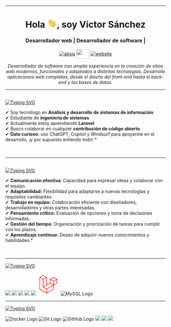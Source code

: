 <hr>
<h1 align="center">Hola <img src="https://raw.githubusercontent.com/ABSphreak/ABSphreak/master/gifs/Hi.gif" width="30px">, soy Víctor Sánchez</h1>
<h3 align="center">Desarrollador web | Desarrollador de software |</h3>
<p align="center">
<a href="https://www.linkedin.com/in/-hugosanchez2022/" target="blank"><img align="center" src="https://cdn.jsdelivr.net/npm/simple-icons@3.0.1/icons/linkedin.svg" alt="aksia" height="30" width="40" /></a>
<a href = "mailto:victordev1986@gmail.com"><img align="center" src="https://simpleicons.org/icons/gmail.svg" height="30" width="40" /></a>
<a href="https://victorsanchez.vercel.app/" target="blank"><img align="center" src="https://cdn.jsdelivr.net/npm/simple-icons@3.0.1/icons/googlechrome.svg" alt="website" height="30" width="40" /></a>
</p>

<p align="center">
<em>Desarrollador de software con amplia experiencia en la creación de sitios web modernos, funcionales y adaptados a distintas tecnologías. Desarrollo aplicaciones web completas, desde el diseño del front-end hasta el back-end y las bases de datos.</em>
  <br>  
</p>
<hr/>
<br>
<a href="https://git.io/typing-svg"><img src="https://readme-typing-svg.herokuapp.com?font=Fira+Code&weight=900&size=30&pause=1000&color=38C2FF&width=435&lines=Algo+de+mí" alt="Typing SVG" /></a>
<br>

✔ Soy tecnólogo en <b>Análisis y desarrollo de sistemas de información</b><br>
✔ Estudiante de <b>ingeniería de sistemas</b><br>
✔ Actualmente estoy aprendiendo <b>Laravel</b><br>
✔ Busco colaborar en cualquier <b>contribución de código abierto</b><br>
✔ <b>Dato curioso:</b> uso ChatGPT, Copilot y Windsurf para apoyarme en el desarrollo, ¡y por supuesto entiendo todo!
*<br><br><br>

<hr>
<br>
<a href="https://git.io/typing-svg"><img src="https://readme-typing-svg.herokuapp.com?font=Fira+Code&weight=900&size=30&pause=1000&color=38C2FF&width=435&lines=Habilidades+blandas" alt="Typing SVG" /></a>
<br>

✔ <b>Comunicación efectiva</b>: Capacidad para expresar ideas y colaborar con el equipo.<br>
✔ <b>Adaptabilidad:</b> Flexibilidad para adaptarse a nuevas tecnologías y requisitos cambiantes.<br>
✔ <b>Trabajo en equipo:</b> Colaboración eficiente con diseñadores, desarrolladores y otras partes interesadas.<br>
✔ <b>Pensamiento crítico:</b> Evaluación de opciones y toma de decisiones informadas.<br>
✔ <b>Gestión del tiempo:</b> Organización y priorización de tareas para cumplir con los plazos.<br>
✔ <b>Aprendizaje continuo:</b> Deseo de adquirir nuevos conocimientos y habilidades.*<br><br><br>

<hr>
<a href="https://git.io/typing-svg"><img src="https://readme-typing-svg.herokuapp.com?font=Fira+Code&weight=900&size=30&pause=1000&color=38C2FF&width=435&lines=Tecnologías" alt="Typing SVG" /></a>
<br>
<p align="left">
  
  <img height="80" src="https://github.com/user-attachments/assets/8b885b65-16fa-4ab9-b392-4339b423fe6a">
  <img height="80" src="https://github.com/user-attachments/assets/fc865f79-b487-49ea-9198-774867a3f794">
  <img height="80" src="https://github.com/user-attachments/assets/6e40a3f3-0e7a-42d6-b389-f5603b0b863c"> 
  <img height="80" src="https://github.com/user-attachments/assets/bcee37b4-e063-4e98-b27c-87ba4801caf3">
  <img height="80" src="https://github.com/user-attachments/assets/5cc815f1-42ef-4fac-9e4a-2b6023807b8c">
  <img height="70" src="https://github.com/laravel/art/blob/master/laravel-logo.svg" alt="Laravel Logo">
  <img height="70" src="https://cdn.jsdelivr.net/gh/devicons/devicon/icons/mysql/mysql-original.svg" alt="MySQL Logo">

<hr>
<a href="https://git.io/typing-svg"><img src="https://readme-typing-svg.herokuapp.com?font=Fira+Code&weight=900&size=30&pause=1000&color=38C2FF&width=435&lines=Otras+herramientas" alt="Typing SVG" /></a>
<br>
<p align="left">
  <img height="70" src="https://cdn.jsdelivr.net/gh/devicons/devicon/icons/docker/docker-original.svg" alt="Docker Logo">
  <img height="70" src="https://cdn.jsdelivr.net/gh/devicons/devicon/icons/git/git-original.svg" alt="Git Logo">
  <img height="70" src="https://cdn.jsdelivr.net/gh/devicons/devicon/icons/github/github-original.svg" alt="GitHub Logo">
  <img height="80" src="https://github.com/user-attachments/assets/be569546-ed3c-42cf-939b-58ce938872b2"> 
  <img height="80" src="https://github.com/user-attachments/assets/06f2f83c-bd31-4848-a898-9f404de616be">
  <img height="80" src="https://github.com/user-attachments/assets/495829c6-ae2a-4867-9cb4-04e1cfaf1df5">


